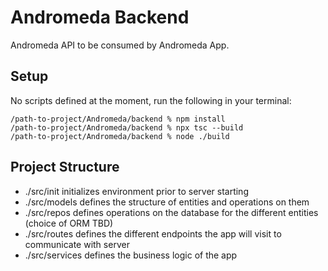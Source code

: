 # Andromeda Backend

Andromeda API to be consumed by Andromeda App.

## Setup

No scripts defined at the moment, run the following in your terminal:

```
/path-to-project/Andromeda/backend % npm install
/path-to-project/Andromeda/backend % npx tsc --build
/path-to-project/Andromeda/backend % node ./build
```

## Project Structure

- ./src/init initializes environment prior to server starting
- ./src/models defines the structure of entities and operations on them
- ./src/repos defines operations on the database for the different entities (choice of ORM TBD)
- ./src/routes defines the different endpoints the app will visit to communicate with server
- ./src/services defines the business logic of the app
